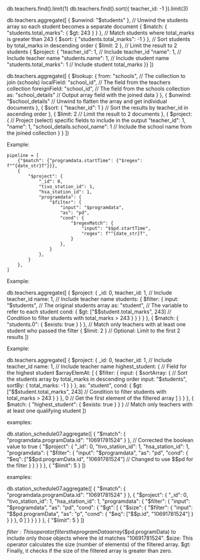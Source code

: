 db.teachers.find().limit(1)
db.teachers.find().sort({ teacher_id: -1 }).limit(3)

db.teachers.aggregate([
  { $unwind: "$students" },  // Unwind the students array so each student becomes a separate document
  { $match: { "students.total_marks": { $gt: 243 } } },  // Match students where total_marks is greater than 243
  { $sort: { "students.total_marks": -1 } },  // Sort students by total_marks in descending order
  { $limit: 2 },  // Limit the result to 2 students
  { $project: { 
      "teacher_id": 1,  // Include teacher_id
      "name": 1,        // Include teacher name
      "students.name": 1,        // Include student name
      "students.total_marks": 1  // Include student total_marks
  }}
])

db.teachers.aggregate([
  {
    $lookup: {
      from: "schools",           // The collection to join (schools)
      localField: "school_id",   // The field from the teachers collection
      foreignField: "school_id", // The field from the schools collection
      as: "school_details"       // Output array field with the joined data
    }
  },
  { 
    $unwind: "$school_details"   // Unwind to flatten the array and get individual documents
  },
  { 
    $sort: { "teacher_id": 1 }   // Sort the results by teacher_id in ascending order
  },
  { 
    $limit: 2                    // Limit the result to 2 documents
  },
  { 
    $project: {                  // Project (select) specific fields to include in the output
      "teacher_id": 1,
      "name": 1,
      "school_details.school_name": 1  // Include the school name from the joined collection
    }
  }
])





Example:

    pipeline = [
        {"$match": {"programdata.startTime": {"$regex": f"^{date_str}T"}}},
        {
            "$project": {
                "_id": 0,
                "tivo_station_id": 1,
                "hsa_station_id": 1,
                "programdata": {
                    "$filter": {
                        "input": "$programdata",
                        "as": "pd",
                        "cond": {
                            "$regexMatch": {
                                "input": "$$pd.startTime",
                                "regex": f"^{date_str}T",
                            }
                        },
                    }
                },
            }
        },
    ]




Example:

db.teachers.aggregate([
  {
    $project: {
        _id: 0,
      teacher_id: 1,  // Include teacher_id
      name: 1,        // Include teacher name
      students: {
        $filter: {
          input: "$students",  // The original students array
          as: "student",       // The variable to refer to each student
          cond: { 
            $gt: ["$$student.total_marks", 243] // Condition to filter students with total_marks > 243
          }
        }
      }
    }
  },
  { $match: { "students.0": { $exists: true } } }, // Match only teachers with at least one student who passed the filter
  { $limit: 2 } // Optional: Limit to the first 2 results
])


Example:

db.teachers.aggregate([
  {
    $project: {
      _id: 0,
      teacher_id: 1,  // Include teacher_id
      name: 1,        // Include teacher name
      highest_student: { // Field for the highest student
        $arrayElemAt: [
          {
            $filter: {
              input: {
                $sortArray: {   // Sort the students array by total_marks in descending order
                  input: "$students",
                  sortBy: { total_marks: -1 }
                }
              },
              as: "student",
              cond: { 
                $gt: ["$$student.total_marks", 243] // Condition to filter students with total_marks > 243
              }
            }
          },
          0 // Get the first element of the filtered array
        ]
      }
    }
  },
  { $match: { "highest_student": { $exists: true } } } // Match only teachers with at least one qualifying student
])


examples:

db.station_schedule07.aggregate([
    { "$match": { "programdata.programData.id": "10691781524" } },  // Corrected the boolean value to true
    {
        "$project": {
            "_id": 0,
            "tivo_station_id": 1,
            "hsa_station_id": 1,
            "programdata": {
                "$filter": {
                    "input": "$programdata",
                    "as": "pd",
                    "cond": { 
                        "$eq": ["$$pd.programData.id", "10691781524"]  // Changed to use $$pd for the filter
                    }
                }
            }
        }
    },
    { "$limit": 5 }
])



examples:


db.station_schedule07.aggregate([
    {
        "$match": {
            "programdata.programData.id": "10691781524"
        }
    },
    {
        "$project": {
            "_id": 0,
            "tivo_station_id": 1,
            "hsa_station_id": 1,
            "programdata": {
                "$filter": {
                    "input": "$programdata",
                    "as": "pd",
                    "cond": {
                        "$gt": [
                            {
                                "$size": {
                                    "$filter": {
                                        "input": "$$pd.programData",
                                        "as": "p",
                                        "cond": { "$eq": ["$$p.id", "10691781524"] }
                                    }
                                }
                            },
                            0
                        ]
                    }
                }
            }
        }
    },
    { "$limit": 5 }
])


$filter: This operator filters the programData array ($$pd.programData) to include only those objects where the id matches "10691781524".
$size: This operator calculates the size (number of elements) of the filtered array.
$gt: Finally, it checks if the size of the filtered array is greater than zero.